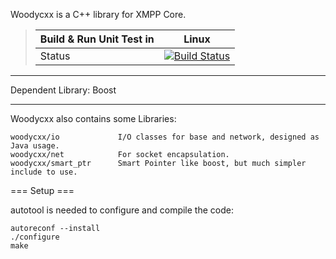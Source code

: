 Woodycxx is a C++ library for XMPP Core.

> Build & Run Unit Test in |  Linux |
> -------------------------|--------|
> Status |  [![Build Status](https://travis-ci.org/nasacj/woodycxx.svg?branch=master)](https://travis-ci.org/nasacj/woodycxx) |

***
Dependent Library:
Boost

***
Woodycxx also contains some Libraries:

    woodycxx/io             I/O classes for base and network, designed as Java usage.
    woodycxx/net            For socket encapsulation.
    woodycxx/smart_ptr      Smart Pointer like boost, but much simpler include to use.



=== Setup ===


autotool is needed to configure and compile the code:

    autoreconf --install
    ./configure
    make

